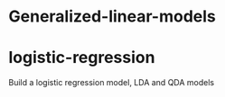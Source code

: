 # Generalized-linear-models
# logistic-regression
Build a logistic regression model, LDA and QDA models

